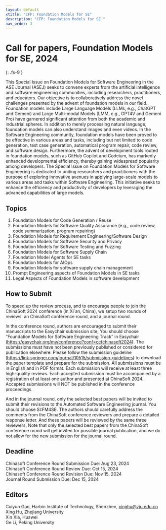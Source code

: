 ```yaml
---
layout: default
xtitle: "CFP: Foundation Models for SE"
description: "CFP: Foundation Models for SE "
nav_order: 3
---
```


# Call for papers, Foundation Models for SE, 2024
{: .fs-9 }


This Special Issue on Foundation Models for Software Engineering in the ASE Journal (ASEJ)
seeks to convene experts from the artificial intelligence and software engineering communities,
including researchers, practitioners, and educators. Our objective is to collaboratively address
the novel challenges presented by the advent of foundation models in our field.
Foundation models include Large Language Models (LLMs, e.g., ChatGPT and Gemeni) and
Large Multi-modal Models (LMM, e.g., GPT4V and Gemeni Pro) have garnered significant
attention from both the academic and industrial spheres. In addition to merely processing
natural language, foundation models can also understand images and even videos. In the
Software Engineering community, foundation models have been proved to be effective in
various areas and tasks, including but not limited to code generation, test case generation,
automatical program repair, code review, and software design. Furthermore, the advent of
development tools rooted in foundation models, such as GitHub Copilot and Codeium, has
markedly enhanced developmental efficiency, thereby gaining widespread popularity among
developers.
The Special Issue on Foundation Models for Software Engineering is dedicated to uniting
researchers and practitioners with the purpose of exploring innovative avenues in applying
large-scale models to various areas and tasks within Software Engineering. This initiative seeks
to enhance the efficiency and productivity of developers by leveraging the advanced
capabilities of large models.

## Topics 

1. Foundation Models for Code Generation / Reuse
2. Foundation Models for Software Quality Assurance (e.g., code review, code summarization, program repairing)
3. Foundation Models for Requirement Engineering/Software Design
4. Foundation Models for Software Security and Privacy
5. Foundation Models for Software Testing and Fuzzing
6. Foundation Models for Software Supply Chain
7. Foundation Model Agents for SE tasks
8. Foundation Models for AIOps
9. Foundation Models for software supply chain management
10. Prompt Engineering aspects of Foundation Models in SE tasks
11. Legal Aspects of Foundation Models in software development
 
## How to Submit

To speed up the review process, and to encourage people to join the ChinaSoft 2024
conference (in Xi`an, China), we setup two rounds of reviews: an ChinaSoft conference round,
and a journal round.

In the conference round, authors are encouraged to submit their manuscripts to the Easychair
submission site, You should choose “Foundation Models for Software Engineering Track” in
Easychair (https://easychair.org/my/conference?conf=ccfchinasoft2024). The submissions must
have not been previously published or considered for publication elsewhere. Please follow the
submission guideline (https://link.springer.com/journal/10515/submission-guidelines) to
download the paper template and prepare for the submission. All submissions must be in
English and in PDF format. Each submission will receive at least three high-quality reviews. Each
accepted submission must be accompanied by a registration of at least one author and
presented at ChinaSoft 2024. Accepted submissions will NOT be published in the conference
proceedings.

And in the journal round, only the selected best papers will be invited to submit their revisions
to the Automated Software Engineering journal. You should choose SI:FM4SE. The authors
should carefully address the comments from the ChinaSoft conference reviewers and prepare a
detailed response letter. And these papers will be reviewed by the same three reviewers. Note
that only the selected best papers from the ChinaSoft conference round will get invited for
possible journal publication, and we do not allow for the new submission for the journal round.

## Deadline

Chinasoft Conference Round Submission Due: Aug 23, 2024    
Chinasoft Conference Round Review Due: Oct 15, 2024    
Chinasoft Conference Round Revision Due: Nov 15, 2024   
Journal Round Submission Due: Dec 15, 2024
 


## Editors

 
Cuiyun Gao, Harbin Institute of Technology, Shenzhen, xinghu@zju.edu.cn     
Xing Hu, Zhejiang University    
Xin Xia, Huawei   
Ge Li, Peking University
